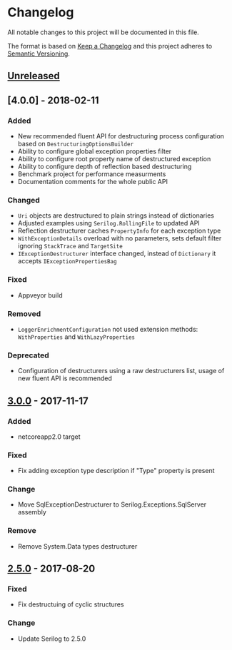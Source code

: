 # Changelog
All notable changes to this project will be documented in this file.

The format is based on [Keep a Changelog](http://keepachangelog.com/en/1.0.0/)
and this project adheres to [Semantic Versioning](http://semver.org/spec/v2.0.0.html).

## [Unreleased]

## [4.0.0] - 2018-02-11

### Added
- New recommended fluent API for destructuring process configuration based on `DestructuringOptionsBuilder`
- Ability to configure global exception properties filter
- Ability to configure root property name of destructured exception
- Ability to configure depth of reflection based destructuring
- Benchmark project for performance measurments
- Documentation comments for the whole public API

### Changed
- `Uri` objects are destructured to plain strings instead of dictionaries
- Adjusted examples using `Serilog.RollingFile` to updated API
- Reflection destructurer caches `PropertyInfo` for each exception type
- `WithExceptionDetails` overload with no parameters, sets default filter ignoring `StackTrace` and `TargetSite`
- `IExceptionDestructurer` interface changed, instead of `Dictionary` it accepts `IExceptionPropertiesBag`

### Fixed
- Appveyor build

### Removed
- `LoggerEnrichmentConfiguration` not used extension methods: `WithProperties` and `WithLazyProperties`

### Deprecated 
- Configuration of destructurers using a raw destructurers list, usage of new fluent API is recommended

## [3.0.0] - 2017-11-17

### Added
- netcoreapp2.0 target

### Fixed
- Fix adding exception type description if "Type" property is present

### Change
- Move SqlExceptionDestructurer to Serilog.Exceptions.SqlServer assembly

### Remove
- Remove System.Data types destructurer

## [2.5.0] - 2017-08-20

### Fixed
- Fix destructuing of cyclic structures

### Change
- Update Serilog to 2.5.0

[Unreleased]: https://github.com/RehanSaeed/Serilog.Exceptions/compare/Serilog.Exceptions.3.0.0...HEAD
[3.0.0]: https://github.com/RehanSaeed/Serilog.Exceptions/compare/Serilog.Exceptions.2.5.0...Serilog.Exceptions.3.0.0
[2.5.0]: https://github.com/RehanSaeed/Serilog.Exceptions/compare/2.4.1...Serilog.Exceptions.2.5.0